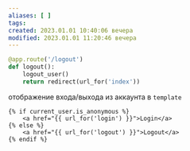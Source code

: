 ```yaml
---
aliases: [ ]
tags:
created: 2023.01.01 10:40:06 вечера
modified: 2023.01.01 11:20:46 вечера
---
```


```python
@app.route('/logout')
def logout():
	logout_user()
	return redirect(url_for('index'))
```

отображение входа/выхода из аккаунта в `template`

```django
{% if current_user.is_anonymous %}
	<a href="{{ url_for('login') }}">Login</a>
{% else %}
	<a href="{{ url_for('logout') }}">Logout</a>
{% endif %}
```
